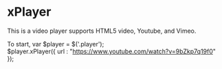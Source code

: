 xPlayer
=======

This is a video player supports HTML5 video, Youtube, and Vimeo. 

To start, 
var $player = $('.player');  
$player.xPlayer({
    url : "https://www.youtube.com/watch?v=9bZkp7q19f0"
});
